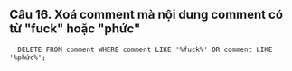 ## Câu 16. Xoá comment mà nội dung comment có từ "fuck" hoặc "phức"
```
  DELETE FROM comment WHERE comment LIKE '%fuck%' OR comment LIKE '%phức%';
```
  